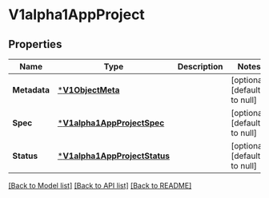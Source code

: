 # V1alpha1AppProject

## Properties
Name | Type | Description | Notes
------------ | ------------- | ------------- | -------------
**Metadata** | [***V1ObjectMeta**](v1ObjectMeta.md) |  | [optional] [default to null]
**Spec** | [***V1alpha1AppProjectSpec**](v1alpha1AppProjectSpec.md) |  | [optional] [default to null]
**Status** | [***V1alpha1AppProjectStatus**](v1alpha1AppProjectStatus.md) |  | [optional] [default to null]

[[Back to Model list]](../README.md#documentation-for-models) [[Back to API list]](../README.md#documentation-for-api-endpoints) [[Back to README]](../README.md)


